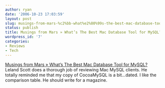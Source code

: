 ```yaml
---
author: ryan
date: '2006-10-23 17:03:59'
layout: post
slug: musings-from-mars-%c2%bb-what%e2%80%99s-the-best-mac-database-tool-for-mysql
status: publish
title: Musings from Mars » What’s The Best Mac Database Tool for MySQL?
wordpress_id: '7'
categories:
- Reviews
- Tech
---
```


[Musings from Mars » What’s The Best Mac Database Tool for
MySQL?](http://www.musingsfrommars.org/2006/10/the-best-mac-database-tool-for-mysql.html)
Leland Scott does a thorough job of reviewing Mac MySQL clients. He
totally reminded me that my copy of CocoaMySQL is a bit...dated. I like
the comparison table. He should write for a magazine.
